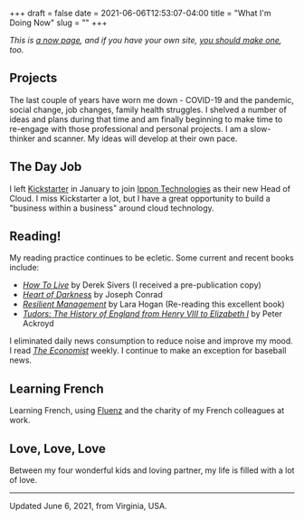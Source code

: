 +++ 
draft = false
date = 2021-06-06T12:53:07-04:00
title = "What I'm Doing Now"
slug = "" 
+++

_This is [a now page](https://nownownow.com/about), and if you have your own site, [you should make one](https://nownownow.com/about), too._

## Projects

The last couple of years have worn me down - COVID-19 and the pandemic, social change, job changes, family health struggles. I shelved a number of ideas and plans during that time and am finally beginning to make time to re-engage with those professional and personal projects. I am a slow-thinker and scanner. My ideas will develop at their own pace. 

## The Day Job

I left [Kickstarter](https://www.kickstarter.com) in January to join [Ippon Technologies](https://en.ippon.tech) as their new Head of Cloud. I miss Kickstarter a lot, but I have a great opportunity to build a "business within a business" around cloud technology.

## Reading!

My reading practice continues to be ecletic. Some current and recent books include:

- [_How To Live_](https://sive.rs/h) by Derek Sivers (I received a pre-publication copy)
- [_Heart of Darkness_](https://www.powells.com/book/heart-of-darkness-the-congo-diary-9780141441672) by Joseph Conrad
- [_Resilient Management_](https://resilient-management.com)  by Lara Hogan (Re-reading this excellent book)
- [_Tudors: The History of England from Henry VIII to Elizabeth I_](https://www.powells.com/book/tudors-9781250054609) by Peter Ackroyd

I eliminated daily news consumption to reduce noise and improve my mood. I read [_The Economist_](https://www.economist.com) weekly. I continue to make an exception for baseball news.

## Learning French

Learning French, using [Fluenz](https://fluenz.com/language/learn-french/) and the charity of my French colleagues at work.

## Love, Love, Love

Between my four wonderful kids and loving partner, my life is filled with a lot of love.

---
Updated June 6, 2021, from Virginia, USA.